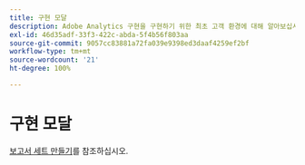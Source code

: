 ```yaml
---
title: 구현 모달
description: Adobe Analytics 구현을 구현하기 위한 최초 고객 환경에 대해 알아보십시오.
exl-id: 46d35adf-33f3-422c-abda-5f4b56f803aa
source-git-commit: 9057cc83881a72fa039e9398ed3daaf4259ef2bf
workflow-type: tm+mt
source-wordcount: '21'
ht-degree: 100%

---
```


# 구현 모달

[보고서 세트 만들기](/help/admin/admin/c-manage-report-suites/c-new-report-suite/t-create-a-report-suite.md)를 참조하십시오.

